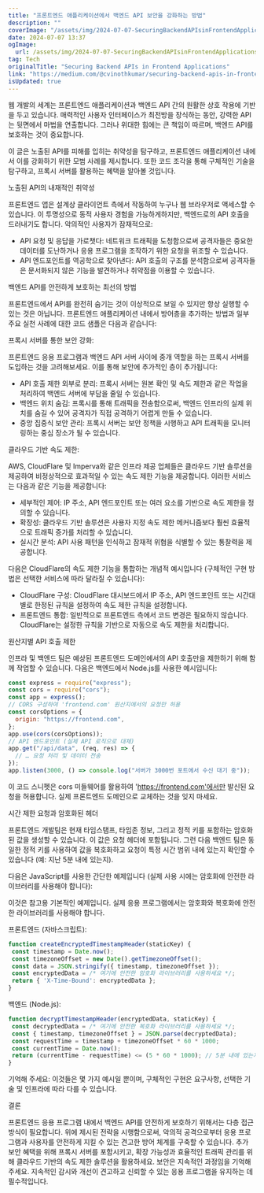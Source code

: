 ```yaml
---
title: "프론트엔드 애플리케이션에서 백엔드 API 보안을 강화하는 방법"
description: ""
coverImage: "/assets/img/2024-07-07-SecuringBackendAPIsinFrontendApplications_0.png"
date: 2024-07-07 13:37
ogImage:
  url: /assets/img/2024-07-07-SecuringBackendAPIsinFrontendApplications_0.png
tag: Tech
originalTitle: "Securing Backend APIs in Frontend Applications"
link: "https://medium.com/@cvinothkumar/securing-backend-apis-in-frontend-applications-5194b6250cb6"
isUpdated: true
---
```


웹 개발의 세계는 프론트엔드 애플리케이션과 백엔드 API 간의 원활한 상호 작용에 기반을 두고 있습니다. 매력적인 사용자 인터페이스가 최전방을 장식하는 동안, 강력한 API는 뒷면에서 마법을 연출합니다. 그러나 위대한 힘에는 큰 책임이 따르며, 백엔드 API를 보호하는 것이 중요합니다.

이 글은 노출된 API를 피해를 입히는 취약성을 탐구하고, 프론트엔드 애플리케이션 내에서 이를 강화하기 위한 모범 사례를 제시합니다. 또한 코드 조각을 통해 구체적인 기술을 탐구하고, 프록시 서버를 활용하는 혜택을 알아볼 것입니다.

노출된 API의 내재적인 취약성

<!-- cozy-coder - 수평 -->

<ins class="adsbygoogle"
     style="display:block"
     data-ad-client="ca-pub-4877378276818686"
     data-ad-slot="1107185301"
     data-ad-format="auto"
     data-full-width-responsive="true"></ins>

<script>
     (adsbygoogle = window.adsbygoogle || []).push({});
</script>

프론트엔드 앱은 설계상 클라이언트 측에서 작동하여 누구나 웹 브라우저로 액세스할 수 있습니다. 이 투명성으로 동적 사용자 경험을 가능하게하지만, 백엔드로의 API 호출을 드러내기도 합니다. 악의적인 사용자가 잠재적으로:

- API 요청 및 응답을 가로챗다: 네트워크 트래픽을 도청함으로써 공격자들은 중요한 데이터를 도난하거나 응용 프로그램을 조작하기 위한 요청을 위조할 수 있습니다.
- API 엔드포인트를 역공학으로 찾아낸다: API 호출의 구조를 분석함으로써 공격자들은 문서화되지 않은 기능을 발견하거나 취약점을 이용할 수 있습니다.

백엔드 API를 안전하게 보호하는 최선의 방법

프론트엔드에서 API를 완전히 숨기는 것이 이상적으로 보일 수 있지만 항상 실행할 수 있는 것은 아닙니다. 프론트엔드 애플리케이션 내에서 방어층을 추가하는 방법과 일부 주요 실천 사례에 대한 코드 샘플은 다음과 같습니다:

<!-- cozy-coder - 수평 -->

<ins class="adsbygoogle"
     style="display:block"
     data-ad-client="ca-pub-4877378276818686"
     data-ad-slot="1107185301"
     data-ad-format="auto"
     data-full-width-responsive="true"></ins>

<script>
     (adsbygoogle = window.adsbygoogle || []).push({});
</script>

프록시 서버를 통한 보안 강화:

프론트엔드 응용 프로그램과 백엔드 API 서버 사이에 중개 역할을 하는 프록시 서버를 도입하는 것을 고려해보세요. 이를 통해 보안에 추가적인 층이 추가됩니다:

- API 호출 제한 외부로 분리: 프록시 서버는 원본 확인 및 속도 제한과 같은 작업을 처리하여 백엔드 서버에 부담을 줄일 수 있습니다.
- 백엔드 위치 숨김: 프록시를 통해 트래픽을 전송함으로써, 백엔드 인프라의 실제 위치를 숨길 수 있어 공격자가 직접 공격하기 어렵게 만들 수 있습니다.
- 중앙 집중식 보안 관리: 프록시 서버는 보안 정책을 시행하고 API 트래픽을 모니터링하는 중심 장소가 될 수 있습니다.

클라우드 기반 속도 제한:

<!-- cozy-coder - 수평 -->

<ins class="adsbygoogle"
     style="display:block"
     data-ad-client="ca-pub-4877378276818686"
     data-ad-slot="1107185301"
     data-ad-format="auto"
     data-full-width-responsive="true"></ins>

<script>
     (adsbygoogle = window.adsbygoogle || []).push({});
</script>

AWS, CloudFlare 및 Imperva와 같은 인프라 제공 업체들은 클라우드 기반 솔루션을 제공하여 비정상적으로 효과적일 수 있는 속도 제한 기능을 제공합니다. 이러한 서비스는 다음과 같은 기능을 제공합니다:

- 세부적인 제어: IP 주소, API 엔드포인트 또는 여러 요소를 기반으로 속도 제한을 정의할 수 있습니다.
- 확장성: 클라우드 기반 솔루션은 사용자 지정 속도 제한 메커니즘보다 훨씬 효율적으로 트래픽 증가를 처리할 수 있습니다.
- 실시간 분석: API 사용 패턴을 인식하고 잠재적 위협을 식별할 수 있는 통찰력을 제공합니다.

다음은 CloudFlare의 속도 제한 기능을 통합하는 개념적 예시입니다 (구체적인 구현 방법은 선택한 서비스에 따라 달라질 수 있습니다):

- CloudFlare 구성: CloudFlare 대시보드에서 IP 주소, API 엔드포인트 또는 시간대별로 한정된 규칙을 설정하여 속도 제한 규칙을 설정합니다.
- 프론트엔드 통합: 일반적으로 프론트엔드 측에서 코드 변경은 필요하지 않습니다. CloudFlare는 설정한 규칙을 기반으로 자동으로 속도 제한을 처리합니다.

<!-- cozy-coder - 수평 -->

<ins class="adsbygoogle"
     style="display:block"
     data-ad-client="ca-pub-4877378276818686"
     data-ad-slot="1107185301"
     data-ad-format="auto"
     data-full-width-responsive="true"></ins>

<script>
     (adsbygoogle = window.adsbygoogle || []).push({});
</script>

원산지별 API 호출 제한

인프라 및 백엔드 팀은 예상된 프론트엔드 도메인에서의 API 호출만을 제한하기 위해 함께 작업할 수 있습니다. 다음은 백엔드에서 Node.js를 사용한 예시입니다:

```js
const express = require("express");
const cors = require("cors");
const app = express();
// CORS 구성하여 'frontend.com' 원산지에서의 요청만 허용
const corsOptions = {
  origin: "https://frontend.com",
};
app.use(cors(corsOptions));
// API 엔드포인트 (실제 API 로직으로 대체)
app.get("/api/data", (req, res) => {
  // … 요청 처리 및 데이터 전송
});
app.listen(3000, () => console.log("서버가 3000번 포트에서 수신 대기 중"));
```

이 코드 스니펫은 cors 미들웨어를 활용하여 'https://frontend.com'에서만 발신된 요청을 허용합니다. 실제 프론트엔드 도메인으로 교체하는 것을 잊지 마세요.

<!-- cozy-coder - 수평 -->

<ins class="adsbygoogle"
     style="display:block"
     data-ad-client="ca-pub-4877378276818686"
     data-ad-slot="1107185301"
     data-ad-format="auto"
     data-full-width-responsive="true"></ins>

<script>
     (adsbygoogle = window.adsbygoogle || []).push({});
</script>

시간 제한 요청과 암호화된 헤더

프론트엔드 개발팀은 현재 타임스탬프, 타임존 정보, 그리고 정적 키를 포함하는 암호화된 값을 생성할 수 있습니다. 이 값은 요청 헤더에 포함됩니다. 그런 다음 백엔드 팀은 동일한 정적 키를 사용하여 값을 복호화하고 요청이 특정 시간 범위 내에 있는지 확인할 수 있습니다 (예: 지난 5분 내에 있는지).

다음은 JavaScript를 사용한 간단한 예제입니다 (실제 사용 시에는 암호화에 안전한 라이브러리를 사용해야 합니다):

이것은 참고용 기본적인 예제입니다. 실제 응용 프로그램에서는 암호화와 복호화에 안전한 라이브러리를 사용해야 합니다.

<!-- cozy-coder - 수평 -->

<ins class="adsbygoogle"
     style="display:block"
     data-ad-client="ca-pub-4877378276818686"
     data-ad-slot="1107185301"
     data-ad-format="auto"
     data-full-width-responsive="true"></ins>

<script>
     (adsbygoogle = window.adsbygoogle || []).push({});
</script>

프론트엔드 (자바스크립트):

```js
function createEncryptedTimestampHeader(staticKey) {
 const timestamp = Date.now();
 const timezoneOffset = new Date().getTimezoneOffset();
 const data = JSON.stringify({ timestamp, timezoneOffset });
 const encryptedData = /* 여기에 안전한 암호화 라이브러리를 사용하세요 */;
 return { 'X-Time-Bound': encryptedData };
}
```

백엔드 (Node.js):

```js
function decryptTimestampHeader(encryptedData, staticKey) {
 const decryptedData = /* 여기에 안전한 복호화 라이브러리를 사용하세요 */;
 const { timestamp, timezoneOffset } = JSON.parse(decryptedData);
 const requestTime = timestamp + timezoneOffset * 60 * 1000;
 const currentTime = Date.now();
 return (currentTime - requestTime) <= (5 * 60 * 1000); // 5분 내에 있는지 확인
}
```

<!-- cozy-coder - 수평 -->

<ins class="adsbygoogle"
     style="display:block"
     data-ad-client="ca-pub-4877378276818686"
     data-ad-slot="1107185301"
     data-ad-format="auto"
     data-full-width-responsive="true"></ins>

<script>
     (adsbygoogle = window.adsbygoogle || []).push({});
</script>

기억해 주세요: 이것들은 몇 가지 예시일 뿐이며, 구체적인 구현은 요구사항, 선택한 기술 및 인프라에 따라 다를 수 있습니다.

결론

프론트엔드 응용 프로그램 내에서 백엔드 API를 안전하게 보호하기 위해서는 다층 접근 방식이 필요합니다. 위에 제시된 전략을 시행함으로써, 악의적 공격으로부터 응용 프로그램과 사용자를 안전하게 지킬 수 있는 견고한 방어 체계를 구축할 수 있습니다. 추가 보안 혜택을 위해 프록시 서버를 포함시키고, 확장 가능성과 효율적인 트래픽 관리를 위해 클라우드 기반의 속도 제한 솔루션을 활용하세요. 보안은 지속적인 과정임을 기억해 주세요. 지속적인 감시와 개선이 견고하고 신뢰할 수 있는 응용 프로그램을 유지하는 데 필수적입니다.
